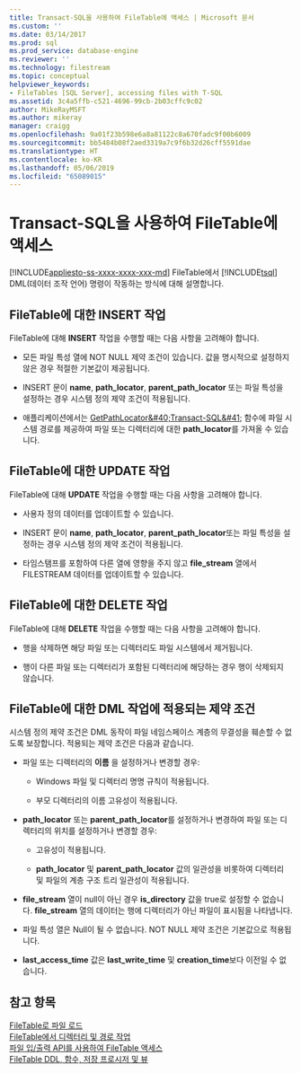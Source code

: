 ```yaml
---
title: Transact-SQL을 사용하여 FileTable에 액세스 | Microsoft 문서
ms.custom: ''
ms.date: 03/14/2017
ms.prod: sql
ms.prod_service: database-engine
ms.reviewer: ''
ms.technology: filestream
ms.topic: conceptual
helpviewer_keywords:
- FileTables [SQL Server], accessing files with T-SQL
ms.assetid: 3c4a5ffb-c521-4696-99cb-2b03cffc9c02
author: MikeRayMSFT
ms.author: mikeray
manager: craigg
ms.openlocfilehash: 9a01f23b598e6a8a81122c8a670fadc9f00b6009
ms.sourcegitcommit: bb5484b08f2aed3319a7c9f6b32d26cff5591dae
ms.translationtype: HT
ms.contentlocale: ko-KR
ms.lasthandoff: 05/06/2019
ms.locfileid: "65089015"
---
```

# <a name="access-filetables-with-transact-sql"></a>Transact-SQL을 사용하여 FileTable에 액세스
[!INCLUDE[appliesto-ss-xxxx-xxxx-xxx-md](../../includes/appliesto-ss-xxxx-xxxx-xxx-md.md)]
  FileTable에서 [!INCLUDE[tsql](../../includes/tsql-md.md)] DML(데이터 조작 언어) 명령이 작동하는 방식에 대해 설명합니다.  
  
##  <a name="BasicsInsert"></a> FileTable에 대한 INSERT 작업  
 FileTable에 대해 **INSERT** 작업을 수행할 때는 다음 사항을 고려해야 합니다.  
  
-   모든 파일 특성 열에 NOT NULL 제약 조건이 있습니다. 값을 명시적으로 설정하지 않은 경우 적절한 기본값이 제공됩니다.  
  
-   INSERT 문이 **name**, **path_locator**, **parent_path_locator** 또는 파일 특성을 설정하는 경우 시스템 정의 제약 조건이 적용됩니다.  
  
-   애플리케이션에서는 [GetPathLocator&amp;#40;Transact-SQL&amp;#41;](../../relational-databases/system-functions/getpathlocator-transact-sql.md) 함수에 파일 시스템 경로를 제공하여 파일 또는 디렉터리에 대한 **path_locator**를 가져올 수 있습니다.  
  
##  <a name="BasicsUpdate"></a> FileTable에 대한 UPDATE 작업  
 FileTable에 대해 **UPDATE** 작업을 수행할 때는 다음 사항을 고려해야 합니다.  
  
-   사용자 정의 데이터를 업데이트할 수 있습니다.  
  
-   INSERT 문이 **name**, **path_locator**, **parent_path_locator**또는 파일 특성을 설정하는 경우 시스템 정의 제약 조건이 적용됩니다.  
  
-   타임스탬프를 포함하여 다른 열에 영향을 주지 않고 **file_stream** 열에서 FILESTREAM 데이터를 업데이트할 수 있습니다.  
  
##  <a name="BasicsDelete"></a> FileTable에 대한 DELETE 작업  
 FileTable에 대해 **DELETE** 작업을 수행할 때는 다음 사항을 고려해야 합니다.  
  
-   행을 삭제하면 해당 파일 또는 디렉터리도 파일 시스템에서 제거됩니다.  
  
-   행이 다른 파일 또는 디렉터리가 포함된 디렉터리에 해당하는 경우 행이 삭제되지 않습니다.  
  
##  <a name="BasicsConstraints"></a> FileTable에 대한 DML 작업에 적용되는 제약 조건  
 시스템 정의 제약 조건은 DML 동작이 파일 네임스페이스 계층의 무결성을 훼손할 수 없도록 보장합니다. 적용되는 제약 조건은 다음과 같습니다.  
  
-   파일 또는 디렉터리의 **이름** 을 설정하거나 변경할 경우:  
  
    -   Windows 파일 및 디렉터리 명명 규칙이 적용됩니다.  
  
    -   부모 디렉터리의 이름 고유성이 적용됩니다.  
  
-   **path_locator** 또는 **parent_path_locator**를 설정하거나 변경하여 파일 또는 디렉터리의 위치를 설정하거나 변경할 경우:  
  
    -   고유성이 적용됩니다.  
  
    -   **path_locator** 및 **parent_path_locator** 값의 일관성을 비롯하여 디렉터리 및 파일의 계층 구조 트리 일관성이 적용됩니다.  
  
-   **file_stream** 열이 null이 아닌 경우 **is_directory** 값을 true로 설정할 수 없습니다. **file_stream** 열의 데이터는 행에 디렉터리가 아닌 파일이 표시됨을 나타냅니다.  
  
-   파일 특성 열은 Null이 될 수 없습니다. NOT NULL 제약 조건은 기본값으로 적용됩니다.  
  
-   **last_access_time** 값은 **last_write_time** 및 **creation_time**보다 이전일 수 없습니다.  
  
## <a name="see-also"></a>참고 항목  
 [FileTable로 파일 로드](../../relational-databases/blob/load-files-into-filetables.md)   
 [FileTable에서 디렉터리 및 경로 작업](../../relational-databases/blob/work-with-directories-and-paths-in-filetables.md)   
 [파일 입/출력 API를 사용하여 FileTable 액세스](../../relational-databases/blob/access-filetables-with-file-input-output-apis.md)   
 [FileTable DDL, 함수, 저장 프로시저 및 뷰](../../relational-databases/blob/filetable-ddl-functions-stored-procedures-and-views.md)  
  
  
